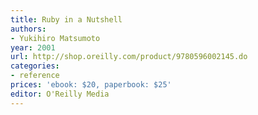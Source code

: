 ```yaml
---
title: Ruby in a Nutshell
authors:
- Yukihiro Matsumoto
year: 2001
url: http://shop.oreilly.com/product/9780596002145.do
categories:
- reference
prices: 'ebook: $20, paperbook: $25'
editor: O'Reilly Media
---
```

